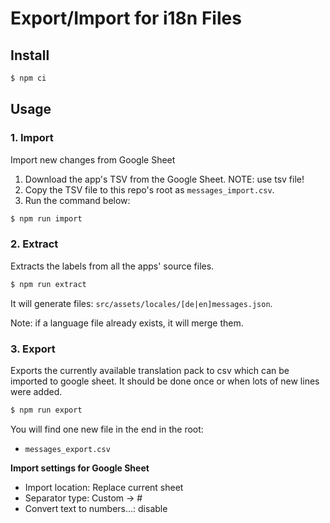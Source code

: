 # Export/Import for i18n Files

## Install

```bash
$ npm ci
```

## Usage

### 1. Import

Import new changes from Google Sheet

1. Download the app's TSV from the Google Sheet. NOTE: use tsv file!
2. Copy the TSV file to this repo's root as `messages_import.csv`.
3. Run the command below:
  ```bash
  $ npm run import
  ```

### 2. Extract

Extracts the labels from all the apps' source files.

```bash
$ npm run extract
```

It will generate files: `src/assets/locales/[de|en]messages.json`.

Note: if a language file already exists, it will merge them.

### 3. Export

Exports the currently available translation pack to csv which can be imported to google sheet. It should be done once or when lots of new lines were added.

```bash
$ npm run export
```

You will find one new file in the end in the root:

- `messages_export.csv`

**Import settings for Google Sheet**

- Import location: Replace current sheet
- Separator type: Custom -> #
- Convert text to numbers...: disable

